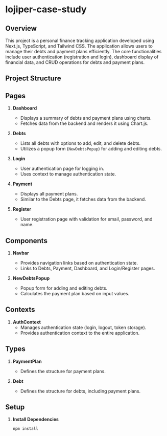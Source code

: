 # lojiper-case-study

## Overview

This project is a personal finance tracking application developed using Next.js, TypeScript, and Tailwind CSS. The application allows users to manage their debts and payment plans efficiently. The core functionalities include user authentication (registration and login), dashboard display of financial data, and CRUD operations for debts and payment plans.

## Project Structure


## Pages

1. **Dashboard**
   - Displays a summary of debts and payment plans using charts.
   - Fetches data from the backend and renders it using Chart.js.

2. **Debts**
   - Lists all debts with options to add, edit, and delete debts.
   - Utilizes a popup form (`NewDebtsPopup`) for adding and editing debts.

3. **Login**
   - User authentication page for logging in.
   - Uses context to manage authentication state.

4. **Payment**
   - Displays all payment plans.
   - Similar to the Debts page, it fetches data from the backend.

5. **Register**
   - User registration page with validation for email, password, and name.

## Components

1. **Navbar**
   - Provides navigation links based on authentication state.
   - Links to Debts, Payment, Dashboard, and Login/Register pages.

2. **NewDebtsPopup**
   - Popup form for adding and editing debts.
   - Calculates the payment plan based on input values.

## Contexts

1. **AuthContext**
   - Manages authentication state (login, logout, token storage).
   - Provides authentication context to the entire application.

## Types

1. **PaymentPlan**
   - Defines the structure for payment plans.

2. **Debt**
   - Defines the structure for debts, including payment plans.

## Setup

1. **Install Dependencies**
   ```bash
   npm install
